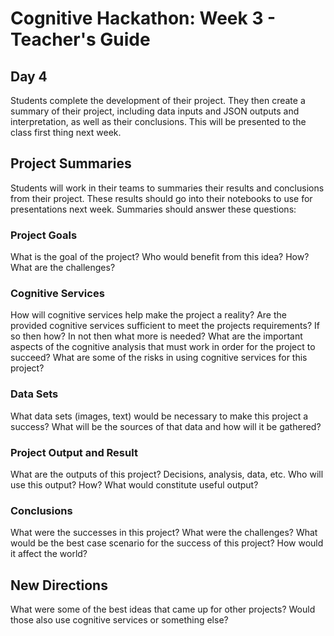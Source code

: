 # Cognitive Hackathon: Week 3 - Teacher's Guide
## Day 4

Students complete the development of their project. They then create a summary of their project, including data inputs and JSON outputs and interpretation, as well as their conclusions. This will be presented to the class first thing next week.

## Project Summaries

Students will work in their teams to summaries their results and conclusions from their project. These results should go into their notebooks to use for presentations next week. Summaries should answer these questions:

### Project Goals
What is the goal of the project?
Who would benefit from this idea? How?
What are the challenges?

### Cognitive Services
How will cognitive services help make the project a reality?
Are the provided cognitive services sufficient to meet the projects requirements? If so then how? In not then what more is needed?
What are the important aspects of the cognitive analysis that must work in order for the project to succeed?
What are some of the risks in using cognitive services for this project?

### Data Sets
What data sets (images, text) would be necessary to make this project a success?
What will be the sources of that data and how will it be gathered?

### Project Output and Result
What are the outputs of this project? Decisions, analysis, data, etc.
Who will use this output? How?
What would constitute useful output?

### Conclusions
What were the successes in this project? What were the challenges?
What would be the best case scenario for the success of this project? How would it affect the world?

## New Directions
What were some of the best ideas that came up for other projects?
Would those also use cognitive services or something else?
